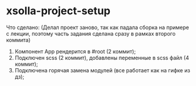 # xsolla-project-setup
Что сделано:
(Делал проект заново, так как падала сборка на примере с лекции, поэтому часть задания сделана сразу в рамках второго коммита)
1. Компонент App рендерится в #root (2 коммит);
2. Подключен scss (2 коммит), добавлены переменные в scss файл (4 коммит);
3. Подключена горячая замена модулей (все работает как на гифке из дз);
